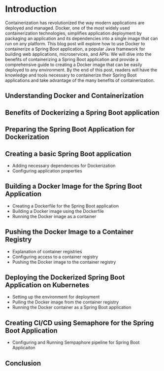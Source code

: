 # Introduction

Containerization has revolutionized the way modern applications are deployed and managed. Docker, one of the most widely used containerization technologies, simplifies application deployment by packaging an application and its dependencies into a single image that can run on any platform. This blog post will explore how to use Docker to containerize a Spring Boot application, a popular Java framework for building web applications, microservices, and APIs. We will dive into the benefits of containerizing a Spring Boot application and provide a comprehensive guide to creating a Docker image that can be easily deployed to any environment. By the end of this post, readers will have the knowledge and tools necessary to containerize their Spring Boot applications and take advantage of the many benefits of containerization.

## Understanding Docker and Containerization

## Benefits of Dockerizing a Spring Boot application

## Preparing the Spring Boot Application for Dockerization

## Creating a basic Spring Boot application
* Adding necessary dependencies for Dockerization
* Configuring application properties

## Building a Docker Image for the Spring Boot Application

* Creating a Dockerfile for the Spring Boot application
* Building a Docker image using the Dockerfile
* Running the Docker image as a container

## Pushing the Docker Image to a Container Registry

* Explanation of container registries
* Configuring access to a container registry
* Pushing the Docker image to the container registry

## Deploying the Dockerized Spring Boot Application on Kubernetes

* Setting up the environment for deployment
* Pulling the Docker image from the container registry
* Running the Docker container as a Spring Boot application

## Creating CI/CD using Semaphore for the Spring Boot Application

* Configuring and Running Sempaphore pipeline for Spring Boot Applicaiton

##  Conclusion

